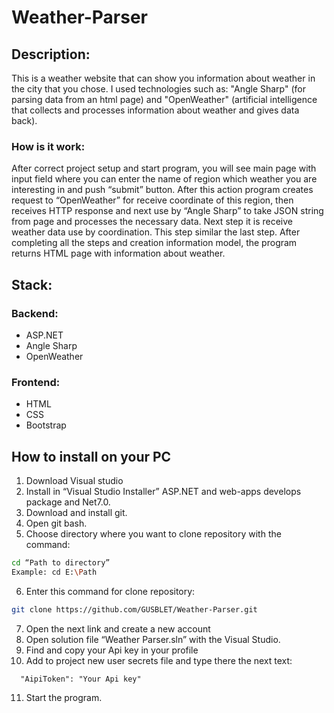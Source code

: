 # Weather-Parser
##  Description:
This is a weather website that can show you information about weather in the city that you chose. I used technologies such as: "Angle Sharp" (for parsing data from an html page) and "OpenWeather" (artificial intelligence that collects and processes information about weather and gives data back). 

### How is it work:
After correct project setup and start program, you will see main page with input field where you can enter the name of region which weather you are interesting in and push “submit” button. After this action program creates request to “OpenWeather” for receive coordinate of this region, then receives HTTP response and next use by “Angle Sharp” to take JSON string from page and processes the necessary data. Next step it is receive weather data use by coordination. This step similar the last step. After completing all the steps and creation information model, the program returns HTML page with information about weather. 
## Stack:
### Backend:
-	ASP.NET 
-	Angle Sharp 
-	OpenWeather 
### Frontend:
-	HTML
-	CSS
-	Bootstrap

## How to install on your PC
1.	Download Visual studio
2.	Install in “Visual Studio Installer” ASP.NET and web-apps develops package and Net7.0.
3.	Download and install git.
4.	Open git bash.
5.	Choose directory where you want to clone repository with the command:
``` bash 
cd “Path to directory” 
Example: cd E:\Path
```
6. Enter this command for clone repository:
``` bash 
git clone https://github.com/GUSBLET/Weather-Parser.git
```
7. Open the next link and create a new account
8. Open solution file “Weather Parser.sln” with the Visual Studio.
9. Find and copy your Api key in your profile
10. Add to project new user secrets file and type there the next text:
```code
  "AipiToken": "Your Api key"
```
11. Start the program.
